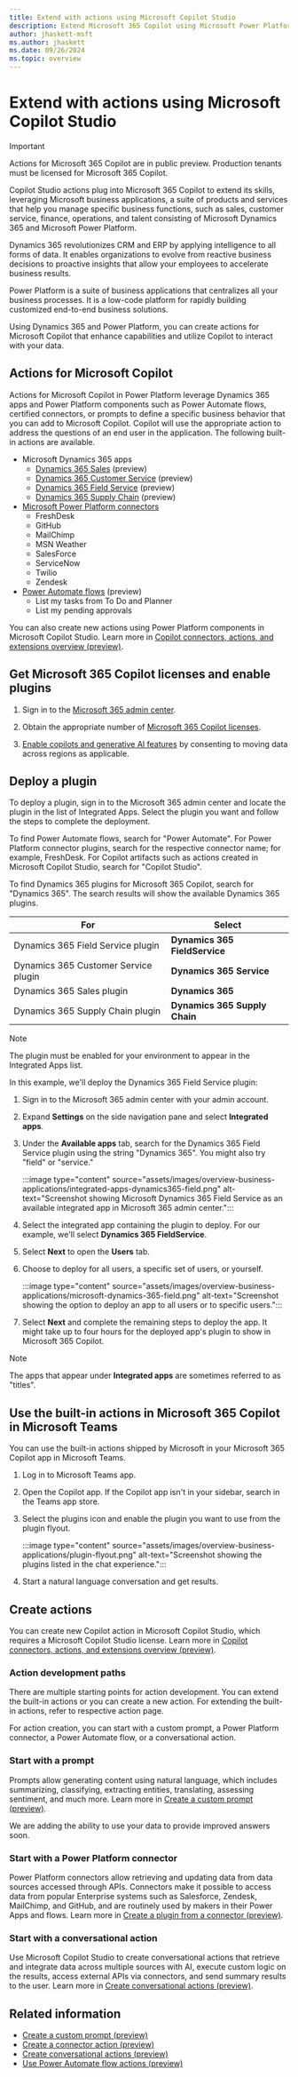 ```yaml
---
title: Extend with actions using Microsoft Copilot Studio
description: Extend Microsoft 365 Copilot using Microsoft Power Platform and Microsoft Copilot Studio.
author: jhaskett-msft
ms.author: jhaskett
ms.date: 09/26/2024
ms.topic: overview
---
```



# Extend with actions using Microsoft Copilot Studio

> [!IMPORTANT]
> Actions for Microsoft 365 Copilot are in public preview.
> Production tenants must be licensed for Microsoft 365 Copilot.

Copilot Studio actions plug into Microsoft 365 Copilot to extend its skills, leveraging Microsoft business applications, a suite of products and services that help you manage specific business functions, such as sales, customer service, finance, operations, and talent consisting of Microsoft Dynamics 365 and Microsoft Power Platform.

Dynamics 365 revolutionizes CRM and ERP by applying intelligence to all forms of data. It enables organizations to evolve from reactive business decisions to proactive insights that allow your employees to accelerate business results.

Power Platform is a suite of business applications that centralizes all your business processes. It is a low-code platform for rapidly building customized end-to-end business solutions.

Using Dynamics 365 and Power Platform, you can create actions for Microsoft Copilot that enhance capabilities and utilize Copilot to interact with your data.

## Actions for Microsoft Copilot

Actions for Microsoft Copilot in Power Platform leverage Dynamics 365 apps and Power Platform components such as Power Automate flows, certified connectors, or prompts to define a specific business behavior that you can add to Microsoft Copilot. Copilot will use the appropriate action to address the questions of an end user in the application. The following built-in actions are available.

- Microsoft Dynamics 365 apps
  - [Dynamics 365 Sales](/dynamics365/sales/microsoft-365-copilot-for-sales) (preview)
  - [Dynamics 365 Customer Service](/dynamics365/customer-service/use/copilot-chat-customer-service-data) (preview)
  - [Dynamics 365 Field Service](/dynamics365/field-service/flw-m365-chat) (preview)
  - [Dynamics 365 Supply Chain](/dynamics365/fin-ops-core/dev-itpro/m365-copilot/faq-for-chat-with-fno-data-on-m365copilot) (preview)
- [Microsoft Power Platform connectors](/connectors/create-a-connector-ai-plugin#supported-queries-for-certified-connectors)
  - FreshDesk
  - GitHub
  - MailChimp
  - MSN Weather
  - SalesForce
  - ServiceNow
  - Twilio
  - Zendesk
- [Power Automate flows](/power-automate/flow-plugins-m365) (preview)
  - List my tasks from To Do and Planner
  - List my pending approvals

You can also create new actions using Power Platform components in Microsoft Copilot Studio. Learn more in [Copilot connectors, actions, and extensions overview (preview)](/microsoft-copilot-studio/copilot-plugins-overview).

## Get Microsoft 365 Copilot licenses and enable plugins

1. Sign in to the [Microsoft 365 admin center](https://admin.microsoft.com/).

1. Obtain the appropriate number of [Microsoft 365 Copilot licenses](/microsoft-365-copilot/microsoft-365-copilot-setup#provision-copilot-for-microsoft-365-licenses).

1. [Enable copilots and generative AI features](/power-platform/admin/geographical-availability-copilot) by consenting to moving data across regions as applicable.

## Deploy a plugin

To deploy a plugin, sign in to the Microsoft 365 admin center and locate the plugin in the list of Integrated Apps. Select the plugin you want and follow the steps to complete the deployment.

To find Power Automate flows, search for "Power Automate". For Power Platform connector plugins, search for the respective connector name; for example, FreshDesk. For Copilot artifacts such as actions created in Microsoft Copilot Studio, search for "Copilot Studio".

To find Dynamics 365 plugins for Microsoft 365 Copilot, search for "Dynamics 365". The search results will show the available Dynamics 365 plugins.

|For                                   |  Select                           |
|--------------------------------------|-----------------------------------|
|Dynamics 365 Field Service plugin     | **Dynamics 365 FieldService**     |
|Dynamics 365 Customer Service plugin  | **Dynamics 365 Service**          |
|Dynamics 365 Sales plugin             | **Dynamics 365**                  |
|Dynamics 365 Supply Chain plugin      | **Dynamics 365 Supply Chain**     |


> [!NOTE]
> The plugin must be enabled for your environment to appear in the Integrated Apps list.

In this example, we'll deploy the Dynamics 365 Field Service plugin:

1. Sign in to the Microsoft 365 admin center with your admin account.
1. Expand **Settings** on the side navigation pane and select **Integrated apps**.
1. Under the **Available apps** tab, search for the Dynamics 365 Field Service plugin using the string "Dynamics 365". You might also try "field" or "service."

    :::image type="content" source="assets/images/overview-business-applications/integrated-apps-dynamics365-field.png" alt-text="Screenshot showing Microsoft Dynamics 365 Field Service as an available integrated app in Microsoft 365 admin center.":::

1. Select the integrated app containing the plugin to deploy. For our example, we'll select **Dynamics 365 FieldService**.

1. Select **Next** to open the **Users** tab.

1. Choose to deploy for all users, a specific set of users, or yourself.

    :::image type="content" source="assets/images/overview-business-applications/microsoft-dynamics-365-field.png" alt-text="Screenshot showing the option to deploy an app to all users or to specific users.":::

1. Select **Next** and complete the remaining steps to deploy the app. It might take up to four hours for the deployed app's plugin to show in Microsoft 365 Copilot.

> [!NOTE]
> The apps that appear under **Integrated apps** are sometimes referred to as "titles".

## Use the built-in actions in Microsoft 365 Copilot in Microsoft Teams

You can use the built-in actions shipped by Microsoft in your Microsoft 365 Copilot app in Microsoft Teams.

1. Log in to Microsoft Teams app.

1. Open the Copilot app. If the Copilot app isn't in your sidebar, search in the Teams app store.

1. Select the plugins icon and enable the plugin you want to use from the plugin flyout.

    :::image type="content" source="assets/images/overview-business-applications/plugin-flyout.png" alt-text="Screenshot showing the plugins listed in the chat experience.":::

1. Start a natural language conversation and get results.

## Create actions

You can create new Copilot action in Microsoft Copilot Studio, which requires a Microsoft Copilot Studio license. Learn more in [Copilot connectors, actions, and extensions overview (preview)](/microsoft-copilot-studio/copilot-plugins-overview).

### Action development paths

There are multiple starting points for action development. You can extend the built-in actions or you can create a new action. For extending the built-in actions, refer to respective action page.

For action creation, you can start with a custom prompt, a Power Platform connector, a Power Automate flow, or a conversational action.

### Start with a prompt

Prompts allow generating content using natural language, which includes summarizing, classifying, extracting entities, translating, assessing sentiment, and much more. Learn more in [Create a custom prompt (preview)](/ai-builder/create-a-custom-prompt?context=/microsoft-365-copilot/extensibility/context).

We are adding the ability to use your data to provide improved answers soon.

### Start with a Power Platform connector

Power Platform connectors allow retrieving and updating data from data sources accessed through APIs. Connectors make it possible to access data from popular Enterprise systems such as Salesforce, Zendesk, MailChimp, and GitHub, and are routinely used by makers in their Power Apps and flows. Learn more in [Create a plugin from a connector (preview)](/connectors/create-a-connector-ai-plugin?context=/microsoft-365-copilot/extensibility/context).

### Start with a conversational action

Use Microsoft Copilot Studio to create conversational actions that retrieve and integrate data across multiple sources with AI, execute custom logic on the results, access external APIs via connectors, and send summary results to the user. Learn more in [Create conversational actions (preview)](/microsoft-copilot-studio/copilot-conversational-plugins?context=/microsoft-365-copilot/extensibility/context).

## Related information

- [Create a custom prompt (preview)](/ai-builder/create-a-custom-prompt?context=/microsoft-365-copilot/extensibility/context)
- [Create a connector action (preview)](/connectors/create-a-connector-ai-plugin?context=/microsoft-365-copilot/extensibility/context)
- [Create conversational actions (preview)](/microsoft-copilot-studio/copilot-conversational-plugins?context=/microsoft-365-copilot/extensibility/context)
- [Use Power Automate flow actions (preview)](/power-automate/flow-plugins-m365?context=/microsoft-365-copilot/extensibility/context)
